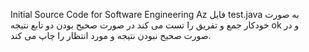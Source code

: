 Initial Source Code for Software Engineering Az
فایل test.java به صورت خودکار جمع و تفریق را تست می کند در صورت صحیح بودن دو تابع نتیجه ok و در صورت صحیح نبودن نتیجه و مورد انتظار را چاپ می کند.
